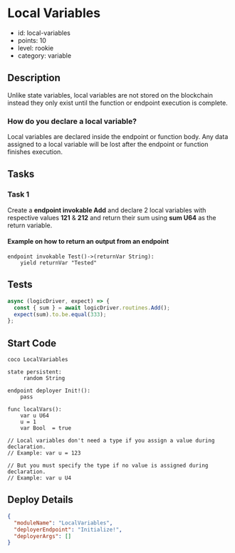 # Local Variables

- id: local-variables
- points: 10
- level: rookie
- category: variable

## Description

Unlike state variables, local variables are not stored on the blockchain instead they only exist until the function or endpoint execution is complete.

### How do you declare a local variable?

Local variables are declared inside the endpoint or function body. Any data assigned to a local variable will be lost after the endpoint or function finishes execution.

## Tasks

### Task 1

Create a **endpoint invokable Add** and declare 2 local variables with respective values **121** & **212** and return their sum using **sum U64** as the return variable.

#### Example on how to return an output from an endpoint

```cocolang
endpoint invokable Test()->(returnVar String):
    yield returnVar "Tested"
```

## Tests

```javascript
async (logicDriver, expect) => {
  const { sum } = await logicDriver.routines.Add();
  expect(sum).to.be.equal(333);
};
```

## Start Code

```cocolang
coco LocalVariables

state persistent:
     random String

endpoint deployer Init!():
    pass

func localVars():
    var u U64
    u = 1
    var Bool  = true

// Local variables don't need a type if you assign a value during declaration.
// Example: var u = 123

// But you must specify the type if no value is assigned during declaration.
// Example: var u U4
```

## Deploy Details

```json
{
  "moduleName": "LocalVariables",
  "deployerEndpoint": "Initialize!",
  "deployerArgs": []
}
```
